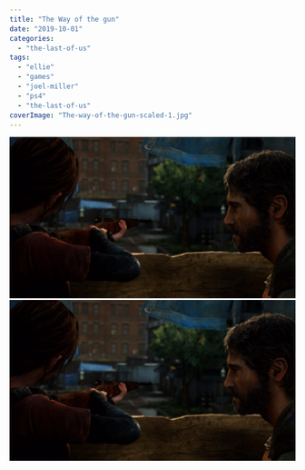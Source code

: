 ```yaml
---
title: "The Way of the gun"
date: "2019-10-01"
categories: 
  - "the-last-of-us"
tags: 
  - "ellie"
  - "games"
  - "joel-miller"
  - "ps4"
  - "the-last-of-us"
coverImage: "The-way-of-the-gun-scaled-1.jpg"
---
```


[![](images/The-way-of-the-gun-scaled-1.jpg)](images/The-way-of-the-gun-scaled-1.jpg)
[![](images/The-way-of-the-gun-scaled-1.jpg)](images/The-way-of-the-gun-scaled-1.jpg)
